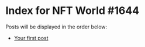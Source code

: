 # Index for NFT World #1644
Posts will be displayed in the order below:

- [Your first post](./001-first.md)

